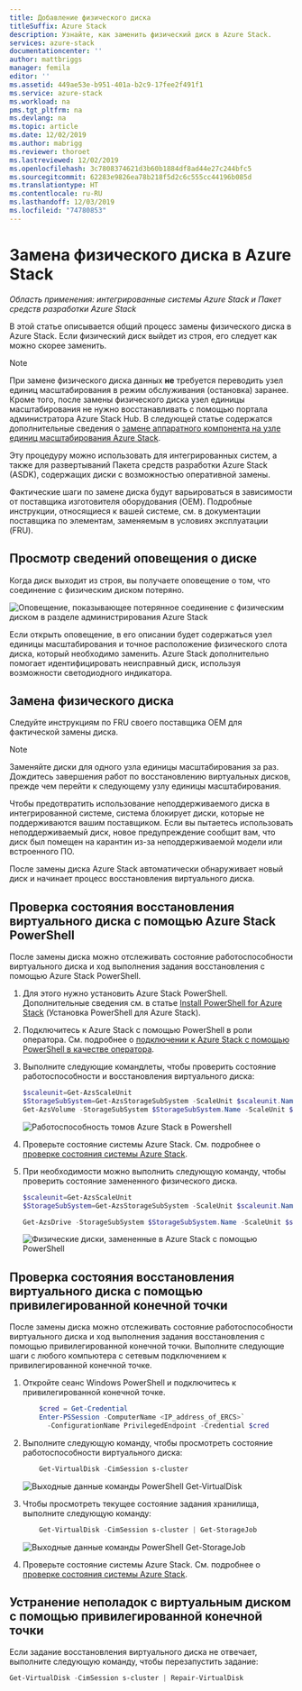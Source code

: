 ```yaml
---
title: Добавление физического диска
titleSuffix: Azure Stack
description: Узнайте, как заменить физический диск в Azure Stack.
services: azure-stack
documentationcenter: ''
author: mattbriggs
manager: femila
editor: ''
ms.assetid: 449ae53e-b951-401a-b2c9-17fee2f491f1
ms.service: azure-stack
ms.workload: na
pms.tgt_pltfrm: na
ms.devlang: na
ms.topic: article
ms.date: 12/02/2019
ms.author: mabrigg
ms.reviewer: thoroet
ms.lastreviewed: 12/02/2019
ms.openlocfilehash: 3c7808374621d3b60b1884df8ad44e27c244bfc5
ms.sourcegitcommit: 62283e9826ea78b218f5d2c6c555cc44196b085d
ms.translationtype: HT
ms.contentlocale: ru-RU
ms.lasthandoff: 12/03/2019
ms.locfileid: "74780853"
---
```

# <a name="replace-a-physical-disk-in-azure-stack"></a>Замена физического диска в Azure Stack

*Область применения: интегрированные системы Azure Stack и Пакет средств разработки Azure Stack*

В этой статье описывается общий процесс замены физического диска в Azure Stack. Если физический диск выйдет из строя, его следует как можно скорее заменить.

> [!Note]  
> При замене физического диска данных **не** требуется переводить узел единиц масштабирования в режим обслуживания (остановка) заранее. Кроме того, после замены физического диска узел единицы масштабирования не нужно восстанавливать с помощью портала администратора Azure Stack Hub. В следующей статье содержатся дополнительные сведения о [замене аппаратного компонента на узле единиц масштабирования Azure Stack](azure-stack-replace-component.md).

Эту процедуру можно использовать для интегрированных систем, а также для развертываний Пакета средств разработки Azure Stack (ASDK), содержащих диски с возможностью оперативной замены.

Фактические шаги по замене диска будут варьироваться в зависимости от поставщика изготовителя оборудования (OEM). Подробные инструкции, относящиеся к вашей системе, см. в документации поставщика по элементам, заменяемым в условиях эксплуатации (FRU).

## <a name="review-disk-alert-information"></a>Просмотр сведений оповещения о диске
Когда диск выходит из строя, вы получаете оповещение о том, что соединение с физическим диском потеряно.

![Оповещение, показывающее потерянное соединение с физическим диском в разделе администрирования Azure Stack](media/azure-stack-replace-disk/DiskAlert.png)

Если открыть оповещение, в его описании будет содержаться узел единицы масштабирования и точное расположение физического слота диска, который необходимо заменить. Azure Stack дополнительно помогает идентифицировать неисправный диск, используя возможности светодиодного индикатора.

## <a name="replace-the-physical-disk"></a>Замена физического диска

Следуйте инструкциям по FRU своего поставщика OEM для фактической замены диска.

> [!note]
> Заменяйте диски для одного узла единицы масштабирования за раз. Дождитесь завершения работ по восстановлению виртуальных дисков, прежде чем перейти к следующему узлу единицы масштабирования.

Чтобы предотвратить использование неподдерживаемого диска в интегрированной системе, система блокирует диски, которые не поддерживаются вашим поставщиком. Если вы пытаетесь использовать неподдерживаемый диск, новое предупреждение сообщит вам, что диск был помещен на карантин из-за неподдерживаемой модели или встроенного ПО.

После замены диска Azure Stack автоматически обнаруживает новый диск и начинает процесс восстановления виртуального диска.

## <a name="check-the-status-of-virtual-disk-repair-using-azure-stack-powershell"></a>Проверка состояния восстановления виртуального диска с помощью Azure Stack PowerShell

После замены диска можно отслеживать состояние работоспособности виртуального диска и ход выполнения задания восстановления с помощью Azure Stack PowerShell.

1. Для этого нужно установить Azure Stack PowerShell. Дополнительные сведения см. в статье [Install PowerShell for Azure Stack](azure-stack-powershell-install.md) (Установка PowerShell для Azure Stack).
2. Подключитесь к Azure Stack с помощью PowerShell в роли оператора. См. подробнее о [подключении к Azure Stack с помощью PowerShell в качестве оператора](azure-stack-powershell-configure-admin.md).
3. Выполните следующие командлеты, чтобы проверить состояние работоспособности и восстановления виртуального диска:

    ```powershell  
    $scaleunit=Get-AzsScaleUnit
    $StorageSubSystem=Get-AzsStorageSubSystem -ScaleUnit $scaleunit.Name
    Get-AzsVolume -StorageSubSystem $StorageSubSystem.Name -ScaleUnit $scaleunit.name | Select-Object VolumeLabel, OperationalStatus, RepairStatus
    ```

    ![Работоспособность томов Azure Stack в Powershell](media/azure-stack-replace-disk/get-azure-stack-volumes-health.png)

4. Проверьте состояние системы Azure Stack. См. подробнее о [проверке состояния системы Azure Stack](azure-stack-diagnostic-test.md).
5. При необходимости можно выполнить следующую команду, чтобы проверить состояние замененного физического диска.

    ```powershell  
    $scaleunit=Get-AzsScaleUnit
    $StorageSubSystem=Get-AzsStorageSubSystem -ScaleUnit $scaleunit.Name

    Get-AzsDrive -StorageSubSystem $StorageSubSystem.Name -ScaleUnit $scaleunit.name | Sort-Object StorageNode,MediaType,PhysicalLocation | Format-Table Storagenode, Healthstatus, PhysicalLocation, Model, MediaType,  CapacityGB, CanPool, CannotPoolReason
    ```

    ![Физические диски, замененные в Azure Stack с помощью PowerShell](media/azure-stack-replace-disk/check-replaced-physical-disks-azure-stack.png)

## <a name="check-the-status-of-virtual-disk-repair-using-the-privileged-endpoint"></a>Проверка состояния восстановления виртуального диска с помощью привилегированной конечной точки

После замены диска можно отслеживать состояние работоспособности виртуального диска и ход выполнения задания восстановления с помощью привилегированной конечной точки. Выполните следующие шаги с любого компьютера с сетевым подключением к привилегированной конечной точке.

1. Откройте сеанс Windows PowerShell и подключитесь к привилегированной конечной точке.

    ```powershell
        $cred = Get-Credential
        Enter-PSSession -ComputerName <IP_address_of_ERCS>`
          -ConfigurationName PrivilegedEndpoint -Credential $cred
    ```
  
2. Выполните следующую команду, чтобы просмотреть состояние работоспособности виртуального диска:

    ```powershell
        Get-VirtualDisk -CimSession s-cluster
    ```

   ![Выходные данные команды PowerShell Get-VirtualDisk](media/azure-stack-replace-disk/GetVirtualDiskOutput.png)

3. Чтобы просмотреть текущее состояние задания хранилища, выполните следующую команду:

    ```powershell
        Get-VirtualDisk -CimSession s-cluster | Get-StorageJob
    ```

    ![Выходные данные команды PowerShell Get-StorageJob](media/azure-stack-replace-disk/GetStorageJobOutput.png)

4. Проверьте состояние системы Azure Stack. См. подробнее о [проверке состояния системы Azure Stack](azure-stack-diagnostic-test.md).

## <a name="troubleshoot-virtual-disk-repair-using-the-privileged-endpoint"></a>Устранение неполадок с виртуальным диском с помощью привилегированной конечной точки

Если задание восстановления виртуального диска не отвечает, выполните следующую команду, чтобы перезапустить задание:

```powershell
Get-VirtualDisk -CimSession s-cluster | Repair-VirtualDisk
```
